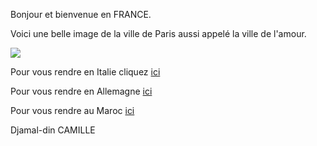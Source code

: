 Bonjour et bienvenue en FRANCE.

Voici une belle image de la ville de Paris aussi appelé la ville de l'amour.

<img src="https://media.istockphoto.com/photos/eiffel-tower-aerial-view-paris-picture-id1145422105?k=20&m=1145422105&s=612x612&w=0&h=IVTtz9ao9ywd5AltRNbr_K64LeuHeJ68J9ivjpztbEs="/>

Pour vous rendre en Italie cliquez <a href="/italie.md">ici</a>

Pour vous rendre en Allemagne <a href="/allemagne.md">ici</a>

Pour vous rendre au Maroc <a href="/maroc.md">ici</a>
 
Djamal-din CAMILLE
